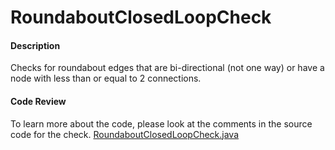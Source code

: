 # RoundaboutClosedLoopCheck

#### Description

Checks for roundabout edges that are bi-directional (not one way) or have a node with less than or equal to 2 connections.

#### Code Review

To learn more about the code, please look at the comments in the source code for the check.
[RoundaboutClosedLoopCheck.java](../../src/main/java/org/openstreetmap/atlas/checks/validation/linear/edges/RoundaboutClosedLoopCheck.java)
